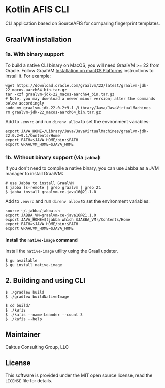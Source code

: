 # Kotlin AFIS CLI

CLI application based on SourceAFIS for comparing fingerprint templates.

## GraalVM installation

### 1a. With binary support
To build a native CLI binary on MacOS, you will need GraalVM >= 22 from Oracle.
Follow GraalVM [Installation on macOS Platforms](https://www.graalvm.org/latest/docs/getting-started/macos/)
instructions to install it. For example:

```shell
wget https://download.oracle.com/graalvm/22/latest/graalvm-jdk-22_macos-aarch64_bin.tar.gz
tar -xzf graalvm-jdk-22_macos-aarch64_bin.tar.gz
# Note, you may download a newer minor version; alter the commands below accordingly
sudo mv graalvm-jdk-22.0.2+9.1 /Library/Java/JavaVirtualMachines
rm graalvm-jdk-22_macos-aarch64_bin.tar.gz
```

Add to `.envrc` and run `direnv allow` to set the environment variables:
```shell
export JAVA_HOME=/Library/Java/JavaVirtualMachines/graalvm-jdk-22.0.2+9.1/Contents/Home
export PATH=$JAVA_HOME/bin:$PATH
export GRAALVM_HOME=$JAVA_HOME
```

### 1b. Without binary support (via `jabba`)
If you don't need to compile a native binary, you can use Jabba as a JVM manager to install GraalVM:

```shell
# use Jabba to install GraalVM
$ jabba ls-remote | grep graalvm | grep 21
$ jabba install graalvm-ce-java16@21.1.0
```

Add to `.envrc` and run `direnv allow` to set the environment variables:
```shell
source ~/.jabba/jabba.sh
export JABBA_VM=graalvm-ce-java16@21.1.0
export JAVA_HOME=$(jabba which $JABBA_VM)/Contents/Home
export PATH=$JAVA_HOME/bin:$PATH
export GRAALVM_HOME=$JAVA_HOME
```

#### Install the `native-image` command
Install the `native-image` utility using the Graal updater.
```shell
$ gu available
$ gu install native-image
```

## 2. Building and using CLI

```shell
$ ./gradlew build
$ ./gradlew buildNativeImage

$ cd build/
$ ./kafis
$ ./kafis --name Leander --count 3
$ ./kafis --help
```

## Maintainer

Caktus Consulting Group, LLC

## License

This software is provided under the MIT open source license, read the `LICENSE`
file for details.
